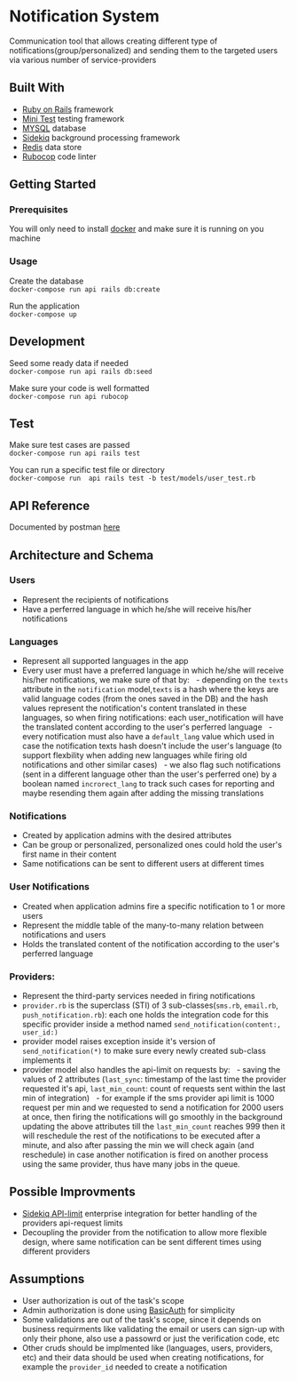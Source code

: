 # Notification System
Communication tool that allows creating different type of notifications(group/personalized) and sending them to the targeted users via various number of service-providers

## Built With
- [Ruby on Rails](https://guides.rubyonrails.org/index.html) framework
- [Mini Test](https://guides.rubyonrails.org/testing.html#rails-meets-minitest) testing framework
- [MYSQL](https://dev.mysql.com/doc/mysql-getting-started/en/) database
- [Sidekiq](https://github.com/mperham/sidekiq) background processing framework
- [Redis](https://redis.io/) data store
- [Rubocop](https://github.com/rubocop-hq/rubocop) code linter
## Getting Started

### Prerequisites
You will only need to install [docker](https://docs.docker.com/engine/install) and make sure it is running on you machine

### Usage
Create the database  
`docker-compose run api rails db:create`  
  
Run the application  
`docker-compose up`  

## Development
Seed some ready data if needed  
`docker-compose run api rails db:seed`  

Make sure your code is well formatted  
`docker-compose run api rubocop`  

## Test
Make sure test cases are passed  
`docker-compose run api rails test`  

You can run a specific test file or directory  
`docker-compose run  api rails test -b test/models/user_test.rb`  

## API Reference
Documented by postman [here](https://documenter.getpostman.com/view/11605365/SztHYRZa?version=latest)

## Architecture and Schema

### Users
- Represent the recipients of notifications
- Have a perferred language in which he/she will receive his/her notifications

### Languages
- Represent all supported languages in the app
- Every user must have a preferred language in which he/she will receive his/her notifications, we make sure of that by: 
&nbsp; - depending on the `texts` attribute in the `notification` model,`texts` is a hash where the keys are valid language codes (from the ones saved in the DB) and the hash values represent the notification's content translated in these languages, so when firing notifications: each user_notification will have the translated content according to the user's perferred language
&nbsp; - every notification must also have a `default_lang` value which used in case the notification texts hash doesn't include the user's language (to support flexbility when adding new languages while firing old notifications and other similar cases)
&nbsp; - we also flag such notifications (sent in a different language other than the user's perferred one) by a boolean named `incrorect_lang` to track such cases for reporting and maybe resending them again after adding the missing translations

### Notifications
- Created by application admins with the desired attributes
- Can be group or personalized, personalized ones could hold the user's first name in their content
- Same notifications can be sent to different users at different times

### User Notifications
- Created when application admins fire a specific notification to 1 or more users
- Represent the middle table of the many-to-many relation between notifications and users
- Holds the translated content of the notification according to the user's perferred language

### Providers:
- Represent the third-party services needed in firing notifications
- `provider.rb` is the superclass (STI) of 3 sub-classes(`sms.rb`, `email.rb`, `push_notification.rb`): each one holds the integration code for this specific provider inside a method named `send_notification(content:, user_id:)`
- provider model raises exception inside it's version of `send_notification(*)` to make sure every newly created sub-class implements it
- provider model also handles the api-limit on requests by:
&nbsp; - saving the values of 2 attributes (`last_sync`:  timestamp of the last time the provider requested it's api, `last_min_count`: count of requests sent within the last min of integration)
&nbsp; - for example if the sms provider api limit is 1000 request per min and we requested to send a notification for 2000 users at once, then firing the notifications will go smoothly in the background updating the above attributes till the `last_min_count` reaches 999 then it will reschedule the rest of the notifications to be executed after a minute, and also after passing the min we will check again (and reschedule) in case another notification is fired on another process using the same provider, thus have many jobs in the queue.

## Possible Improvments
- [Sidekiq API-limit](https://github.com/mperham/sidekiq/wiki/Ent-Rate-Limiting) enterprise integration for better handling of the providers api-request limits
- Decoupling the provider from the notification to allow more flexible design, where same notification can be sent different times using different providers

## Assumptions
- User authorization is out of the task's scope
- Admin authorization is done using [BasicAuth](https://api.rubyonrails.org/classes/ActionController/HttpAuthentication/Basic.html) for simplicity
- Some validations are out of the task's scope, since it depends on business requirments like validating the email or users can sign-up with only their phone, also use a passowrd or just the verification code, etc
- Other cruds should be implmented like (languages, users, providers, etc) and their data should be used when creating notifications, for example the `provider_id` needed to create a notification

